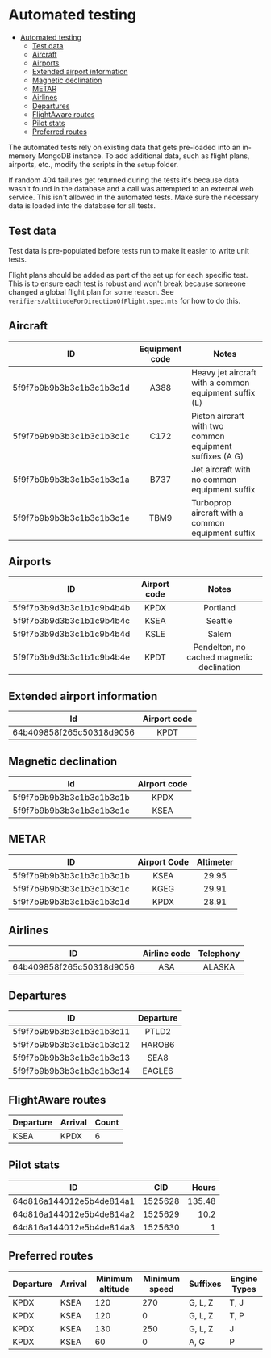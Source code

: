 # Automated testing

- [Automated testing](#automated-testing)
	- [Test data](#test-data)
	- [Aircraft](#aircraft)
	- [Airports](#airports)
	- [Extended airport information](#extended-airport-information)
	- [Magnetic declination](#magnetic-declination)
	- [METAR](#metar)
	- [Airlines](#airlines)
	- [Departures](#departures)
	- [FlightAware routes](#flightaware-routes)
	- [Pilot stats](#pilot-stats)
	- [Preferred routes](#preferred-routes)

The automated tests rely on existing data that gets pre-loaded into an in-memory MongoDB instance. To add additional data,
such as flight plans, airports, etc., modify the scripts in the `setup` folder.

If random 404 failures get returned during the tests it's because data wasn't found in the database and a call was attempted
to an external web service. This isn't allowed in the automated tests. Make sure the necessary data is loaded into the database
for all tests.

## Test data

Test data is pre-populated before tests run to make it easier to write unit tests.

Flight plans should be added as part of the set up for each specific test. This is to ensure each test is robust and won't break because someone changed a global flight plan for some reason. See
`verifiers/altitudeForDirectionOfFlight.spec.mts` for how to do this.

## Aircraft

|            ID            | Equipment code | Notes                                                    |
| :----------------------: | :------------: | -------------------------------------------------------- |
| 5f9f7b9b9b3b3c1b3c1b3c1d |      A388      | Heavy jet aircraft with a common equipment suffix (L)    |
| 5f9f7b9b9b3b3c1b3c1b3c1c |      C172      | Piston aircraft with two common equipment suffixes (A G) |
| 5f9f7b9b9b3b3c1b3c1b3c1a |      B737      | Jet aircraft with no common equipment suffix             |
| 5f9f7b9b9b3b3c1b3c1b3c1e |      TBM9      | Turboprop aircraft with a common equipment suffix        |

## Airports

|            ID            | Airport code |                   Notes                   |
| :----------------------: | :----------: | :---------------------------------------: |
| 5f9f7b3b9d3b3c1b1c9b4b4b |     KPDX     |                 Portland                  |
| 5f9f7b3b9d3b3c1b1c9b4b4c |     KSEA     |                  Seattle                  |
| 5f9f7b3b9d3b3c1b1c9b4b4d |     KSLE     |                   Salem                   |
| 5f9f7b3b9d3b3c1b1c9b4b4e |     KPDT     | Pendelton, no cached magnetic declination |

## Extended airport information

|            Id            | Airport code |
| :----------------------: | :----------: |
| 64b409858f265c50318d9056 |     KPDT     |

## Magnetic declination

|            Id            | Airport code |
| :----------------------: | :----------: |
| 5f9f7b9b9b3b3c1b3c1b3c1b |     KPDX     |
| 5f9f7b9b9b3b3c1b3c1b3c1c |     KSEA     |

## METAR

|            ID            | Airport Code | Altimeter |
| :----------------------: | :----------: | :-------: |
| 5f9f7b9b9b3b3c1b3c1b3c1b |     KSEA     |   29.95   |
| 5f9f7b9b9b3b3c1b3c1b3c1c |     KGEG     |   29.91   |
| 5f9f7b9b9b3b3c1b3c1b3c1d |     KPDX     |   28.91   |

## Airlines

|            ID            | Airline code | Telephony |
| :----------------------: | :----------: | :-------: |
| 64b409858f265c50318d9056 |     ASA      |  ALASKA   |

## Departures

|            ID            | Departure |
| :----------------------: | :-------: |
| 5f9f7b9b9b3b3c1b3c1b3c11 |   PTLD2   |
| 5f9f7b9b9b3b3c1b3c1b3c12 |  HAROB6   |
| 5f9f7b9b9b3b3c1b3c1b3c13 |   SEA8    |
| 5f9f7b9b9b3b3c1b3c1b3c14 |  EAGLE6   |

## FlightAware routes

| Departure | Arrival | Count |
| --------- | ------- | ----- |
| KSEA      | KPDX    | 6     |

## Pilot stats

|            ID            |   CID   |  Hours |
| :----------------------: | :-----: | -----: |
| 64d816a144012e5b4de814a1 | 1525628 | 135.48 |
| 64d816a144012e5b4de814a2 | 1525629 |   10.2 |
| 64d816a144012e5b4de814a3 | 1525630 |      1 |

## Preferred routes

| Departure | Arrival | Minimum altitude | Minimum speed | Suffixes | Engine Types |
| --------- | ------- | ---------------- | ------------- | -------- | ------------ |
| KPDX      | KSEA    | 120              | 270           | G, L, Z  | T, J         |
| KPDX      | KSEA    | 120              | 0             | G, L, Z  | T, P         |
| KPDX      | KSEA    | 130              | 250           | G, L, Z  | J            |
| KPDX      | KSEA    | 60               | 0             | A, G     | P            |
